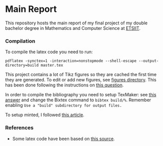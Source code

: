 # Main Report

This repository hosts the main report of my final project of my double bachelor degree in Mathematics and Computer Science at [ETSIIT](https://etsiit.ugr.es/).

### Compilation

To compile the latex code you need to run:

~~~shell
pdflatex -synctex=1 -interaction=nonstopmode --shell-escape --output-directory=build master.tex
~~~

This project contains a lot of Tikz figures so they are cached the first time they are generated. To edit or add new figures, see [figures directory](figures). This has been done following the instructions on [this question](https://tex.stackexchange.com/questions/482557/how-to-externalize-tikz-pictures).

In order to compile the bibliography you need to setup TexMaker: see [this answer](https://tex.stackexchange.com/a/193610/161499) and change the Bixtex command to `bibtex build/%`. Remember enabling `Use a "build" subdirectory for output files.`

To setup minted, I followed [this article](https://blog.wotw.pro/syntax-highlighting-in-latex-with-minted/).

### References

- Some latex code have been based on [this source](https://github.com/VictorMorenoJimenez/tfg2020/tree/master/doc/latex).